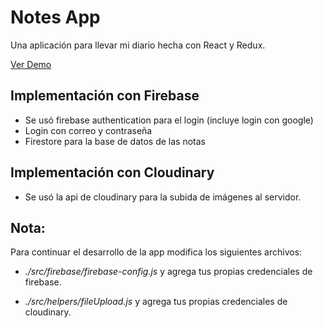# Notes App

Una aplicación para llevar mi diario hecha con React y Redux.

[Ver Demo](https://kind-hypatia-8ce5dc.netlify.app)

## Implementación con Firebase
- Se usó firebase authentication para el login (incluye login con google)
- Login con correo y contraseña
- Firestore para la base de datos de las notas

## Implementación con Cloudinary
- Se usó la api de cloudinary para la subida de imágenes al servidor.

## Nota:

Para continuar el desarrollo de la app modifica los siguientes archivos:

- *./src/firebase/firebase-config.js* 
y agrega tus propias credenciales de firebase.

- *./src/helpers/fileUpload.js* y agrega tus propias credenciales de cloudinary.